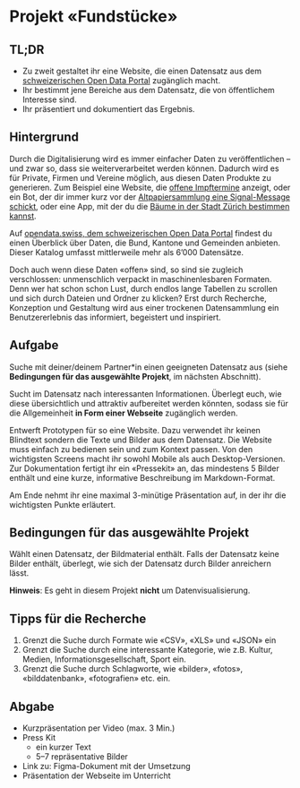 # Projekt «Fundstücke»

## TL;DR
- Zu zweit gestaltet ihr eine Website, die einen Datensatz aus dem [schweizerischen Open Data Portal](https://opendata.swiss/) zugänglich macht.
- Ihr bestimmt jene Bereiche aus dem Datensatz, die von öffentlichem Interesse sind.
- Ihr präsentiert und dokumentiert das Ergebnis.

## Hintergrund

Durch die Digitalisierung wird es immer einfacher Daten zu veröffentlichen – und zwar so, dass sie weiterverarbeitet werden können. Dadurch wird es für Private, Firmen und Vereine möglich, aus diesen Daten Produkte zu generieren. Zum Beispiel eine Website, die [offene Impftermine](https://rimpfli.web.app/) anzeigt, oder ein Bot, der dir immer kurz vor der [Altpapiersammlung eine Signal-Message schickt](https://dgnaegi.ch/2020/09/06/altpapierbot/), oder eine App, mit der du die [Bäume in der Stadt Zürich bestimmen kannst](https://apps.apple.com/app/urban-trees/id1483392329).

Auf [opendata.swiss, dem schweizerischen Open Data Portal](https://opendata.swiss/) findest du einen Überblick über Daten, die Bund, Kantone und Gemeinden anbieten. Dieser Katalog umfasst mittlerweile mehr als 6’000 Datensätze. 

Doch auch wenn diese Daten «offen» sind, so sind sie zugleich verschlossen: unmenschlich verpackt in maschinenlesbaren Formaten. Denn wer hat schon schon Lust, durch endlos lange Tabellen zu scrollen und sich durch Dateien und Ordner zu klicken? Erst durch Recherche, Konzeption und Gestaltung wird aus einer trockenen Datensammlung ein Benutzererlebnis das informiert, begeistert und inspiriert.

## Aufgabe

Suche mit deiner/deinem Partner\*in einen geeigneten Datensatz aus (siehe **Bedingungen für das ausgewählte Projekt**, im nächsten Abschnitt).

Sucht im Datensatz nach interessanten Informationen. Überlegt euch, wie diese übersichtlich und attraktiv aufbereitet werden könnten, sodass sie für die Allgemeinheit **in Form einer Webseite** zugänglich werden.

Entwerft Prototypen für so eine Website. Dazu verwendet ihr keinen Blindtext sondern die Texte und Bilder aus dem Datensatz. Die Website muss einfach zu bedienen sein und zum Kontext passen. Von den wichtigsten Screens macht ihr sowohl Mobile als auch Desktop-Versionen. Zur Dokumentation fertigt ihr ein «Pressekit» an, das mindestens 5 Bilder enthält und eine kurze, informative Beschreibung im Markdown-Format.

Am Ende nehmt ihr eine maximal 3-minütige Präsentation auf, in der ihr die wichtigsten Punkte erläutert.

## Bedingungen für das ausgewählte Projekt

Wählt einen Datensatz, der Bildmaterial enthält. Falls der Datensatz keine Bilder enthält, überlegt, wie sich der Datensatz durch Bilder anreichern lässt.

**Hinweis**: Es geht in diesem Projekt **nicht** um Datenvisualisierung.

## Tipps für die Recherche

1. Grenzt die Suche durch Formate wie «CSV», «XLS» und «JSON» ein
2. Grenzt die Suche durch eine interessante Kategorie, wie z.B. Kultur, Medien, Informationsgesellschaft, Sport ein.
3. Grenzt die Suche durch Schlagworte, wie «bilder», «fotos», «bilddatenbank», «fotografien» etc. ein.

## Abgabe

- Kurzpräsentation per Video (max. 3 Min.)
- Press Kit
  - ein kurzer Text
  - 5–7 repräsentative Bilder
- Link zu: Figma-Dokument mit der Umsetzung
- Präsentation der Webseite im Unterricht